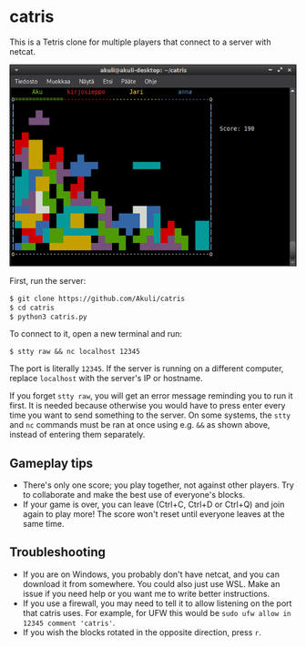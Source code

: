 # catris

This is a Tetris clone for multiple players that connect to a server with netcat.

![Screenshot](screenshot.png)

First, run the server:

```
$ git clone https://github.com/Akuli/catris
$ cd catris
$ python3 catris.py
```

To connect to it, open a new terminal and run:

```
$ stty raw && nc localhost 12345
```

The port is literally `12345`.
If the server is running on a different computer,
replace `localhost` with the server's IP or hostname.

If you forget `stty raw`, you will get an error message reminding you to run it first.
It is needed because otherwise you would have to press enter every time
you want to send something to the server.
On some systems, the `stty` and `nc` commands must be ran at once using e.g. `&&` as shown above,
instead of entering them separately.


## Gameplay tips

- There's only one score; you play together, not against other players.
    Try to collaborate and make the best use of everyone's blocks.
- If your game is over, you can leave (Ctrl+C, Ctrl+D or Ctrl+Q) and join again to play more!
    The score won't reset until everyone leaves at the same time.


## Troubleshooting

- If you are on Windows, you probably don't have netcat,
    and you can download it from somewhere.
    You could also just use WSL.
    Make an issue if you need help or you want me to write better instructions.
- If you use a firewall, you may need to tell it to allow listening on
    the port that catris uses.
    For example, for UFW this would be `sudo ufw allow in 12345 comment 'catris'`.
- If you wish the blocks rotated in the opposite direction, press `r`.
